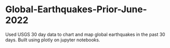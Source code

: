 # Global-Earthquakes-Prior-June-2022
Used USGS 30 day data to chart and map global earthquakes in the past 30 days. Built using plotly on jupyter notebooks. 
